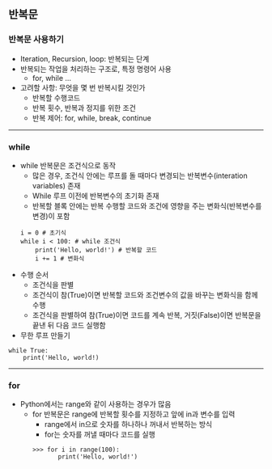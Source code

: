 ## 반복문
### 반복문 사용하기
   - Iteration, Recursion, loop: 반복되는 단계
   - 반복되는 작업을 처리하는 구조로, 특정 명령어 사용
      - for, while ...
   - 고려할 사항: 무엇을 몇 번 반복시킬 것인가
      - 반복할 수행코드
      - 반복 횟수, 반복과 정지를 위한 조건
      - 반복 제어: for, while, break, continue
---

### while
   - while 반복문은 조건식으로 동작
      - 많은 경우, 조건식 안에는 루프를 돌 때마다 변경되는 반복변수(interation variables) 존재
      - While 루프 이전에 반복변수의 초기화 존재
      - 반복할 블록 안에는 반복 수행할 코드와 조건에 영향을 주는 변화식(반복변수를 변경)이 포함
      ```
      i = 0 # 초기식
      while i < 100: # while 조건식
          print('Hello, world!') # 반복할 코드
          i += 1 # 변화식
      ```
   - 수행 순서
      - 조건식을 판별
      - 조건식이 참(True)이면 반복할 코드와 조건변수의 값을 바꾸는 변화식을 함께 수행
      - 조건식을 판별하여 참(True)이면 코드를 계속 반복, 거짓(False)이면 반복문을 끝낸 뒤 다음 코드 실행함
   - 무한 루프 만들기
   ```
   while True:
       print('Hello, world!)
   ```
---

### for
   - Python에서는 range와 같이 사용하는 경우가 많음
      - for 반복문은 range에 반복할 횟수를 지정하고 앞에 in과 변수를 입력
         - range에서 in으로 숫자를 하나하나 꺼내서 반복하는 방식
         - for는 숫자를 꺼낼 때마다 코드를 실행
         ```
         >>> for i in range(100):
                print('Hello, world!')
         ```
